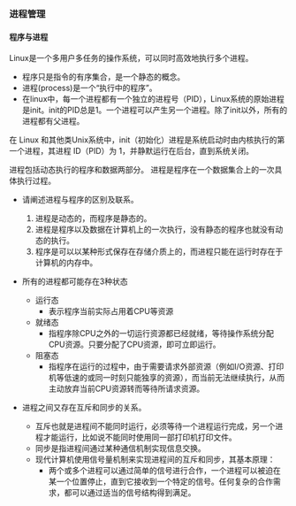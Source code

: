 ### 进程管理 ###
#### 程序与进程 ####

Linux是一个多用户多任务的操作系统，可以同时高效地执行多个进程。

- 程序只是指令的有序集合，是一个静态的概念。
- 进程(process)是一个“执行中的程序”。
- 在linux中，每一个进程都有一个独立的进程号（PID），Linux系统的原始进程是init。init的PID总是1。一个进程可以产生另一个进程。除了init以外，所有的进程都有父进程。

在 Linux 和其他类Unix系统中，init（初始化）进程是系统启动时由内核执行的第一个进程，其进程 ID（PID）为 1，并静默运行在后台，直到系统关闭。

进程包括动态执行的程序和数据两部分。
进程是程序在一个数据集合上的一次具体执行过程。

- 请阐述进程与程序的区别及联系。
	1. 进程是动态的，而程序是静态的。
	2. 进程是程序以及数据在计算机上的一次执行，没有静态的程序也就没有动态的执行。
	3. 程序是可以以某种形式保存在存储介质上的，而进程只能在运行时存在于计算机的内存中。

- 所有的进程都可能存在3种状态
	- 运行态
		- 表示程序当前实际占用着CPU等资源
	- 就绪态
		- 指程序除CPU之外的一切运行资源都已经就绪，等待操作系统分配CPU资源。只要分配了CPU资源，即可立即运行。
	- 阻塞态
		- 指程序在运行的过程中，由于需要请求外部资源（例如I/O资源、打印机等低速的或同一时刻只能独享的资源），而当前无法继续执行，从而主动放弃当前CPU资源转而等待所请求资源。

- 进程之间又存在互斥和同步的关系。
	- 互斥也就是进程间不能同时运行，必须等待一个进程运行完成，另一个进程才能运行，比如说不能同时使用同一部打印机打印文件。
	- 同步是指进程间通过某种通信机制实现信息交换。
	- 现代计算机使用信号量机制来实现进程间的互斥和同步，其基本原理：
		- 两个或多个进程可以通过简单的信号进行合作，一个进程可以被迫在某一个位置停止，直到它接收到一个特定的信号。任何复杂的合作需求，都可以通过适当的信号结构得到满足。
